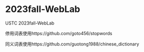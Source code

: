 # 2023fall-WebLab
USTC 2023fall-WebLab

停用词表使用https://github.com/goto456/stopwords

同义词表使用https://github.com/guotong1988/chinese_dictionary